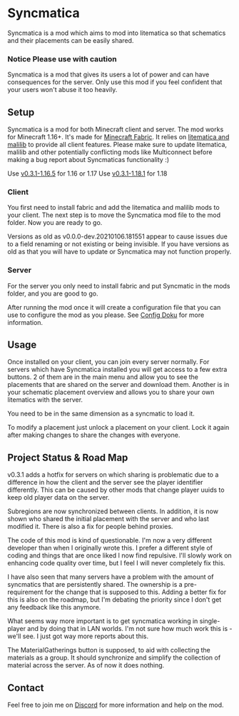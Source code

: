 # Syncmatica

Syncmatica is a mod which aims to mod into litematica so that schematics and their placements can be easily shared.

### Notice Please use with caution

Syncmatica is a mod that gives its users a lot of power and can have consequences for the server. Only use this mod if
you feel confident that your users won't abuse it too heavily.

## Setup

Syncmatica is a mod for both Minecraft client and server.
The mod works for Minecraft 1.16+. It's made for [Minecraft Fabric](https://fabricmc.net/). It relies
on [litematica and malilib](https://masa.dy.fi/mcmods/client_mods/) to provide all client features. Please make sure to
update litematica, malilib and other potentially conflicting mods like Multiconnect before making a bug report about
Syncmaticas functionality :)

Use [v0.3.1-1.16.5](https://github.com/End-Tech/syncmatica/releases/tag/v0.3.1-1.16.5) for 1.16 or 1.17
Use [v0.3.1-1.18.1](https://github.com/End-Tech/syncmatica/releases/tag/v0.3.1-1.18.1) for 1.18

### Client

You first need to install fabric and add the litematica and malilib mods to your client. The next step is to move the
Syncmatica mod file to the mod folder. Now you are ready to go.

Versions as old as v0.0.0-dev.20210106.181551 appear to cause issues due to a field renaming or not existing or being
invisible. If you have versions as old as that you will have to update or Syncmatica may not function properly.

### Server

For the server you only need to install fabric and put Syncmatic in the mods folder, and you are good to go.

After running the mod once it will create a configuration file that you can use to configure the mod as you please.
See [Config Doku](https://github.com/End-Tech/syncmatica/blob/master/CONFIG.md) for more information.

## Usage

Once installed on your client, you can join every server normally. For servers which have Syncmatica installed you will
get access to a few extra buttons. 2 of them are in the main menu and allow you to see the placements that are shared on
the server and download them. Another is in your schematic placement overview and allows you to share your own
litematics with the server.

You need to be in the same dimension as a syncmatic to load it.

To modify a placement just unlock a placement on your client. Lock it again after making changes to share the changes
with everyone.

## Project Status & Road Map

v0.3.1 adds a hotfix for servers on which sharing is problematic due to a difference in 
how the client and the server see the player identifier differently. This can be caused by other mods that change player
uuids to keep old player data on the server.

Subregions are now synchronized between clients. In addition, it is now shown who shared the initial placement
with the server and who last modified it. There is also a fix for people behind proxies.

The code of this mod is kind of questionable. I'm now a very different developer than when I originally wrote this.
I prefer a different style of coding and things that are once liked I now find repulsive.
I'll slowly work on enhancing code quality over time, but I feel I will never completely fix this.

I have also seen that many servers have a problem with the amount of syncmatics that are persistently shared. 
The ownership is a pre-requirement for the change that is supposed to this.
Adding a better fix for this is also on the roadmap, but I'm debating the priority since I don't get any feedback like this anymore.

What seems way more important is to get syncmatica working in single-player and by doing that in LAN worlds.
I'm not sure how much work this is - we'll see. I just got way more reports about this.

The MaterialGatherings button is supposed, to aid with collecting the materials as a group. It should synchronize and
simplify the collection of material across the server. As of now it does nothing.

## Contact

Feel free to join me on [Discord](https://discord.gg/6NPDVNMZ3T) for more information and help on the mod.
